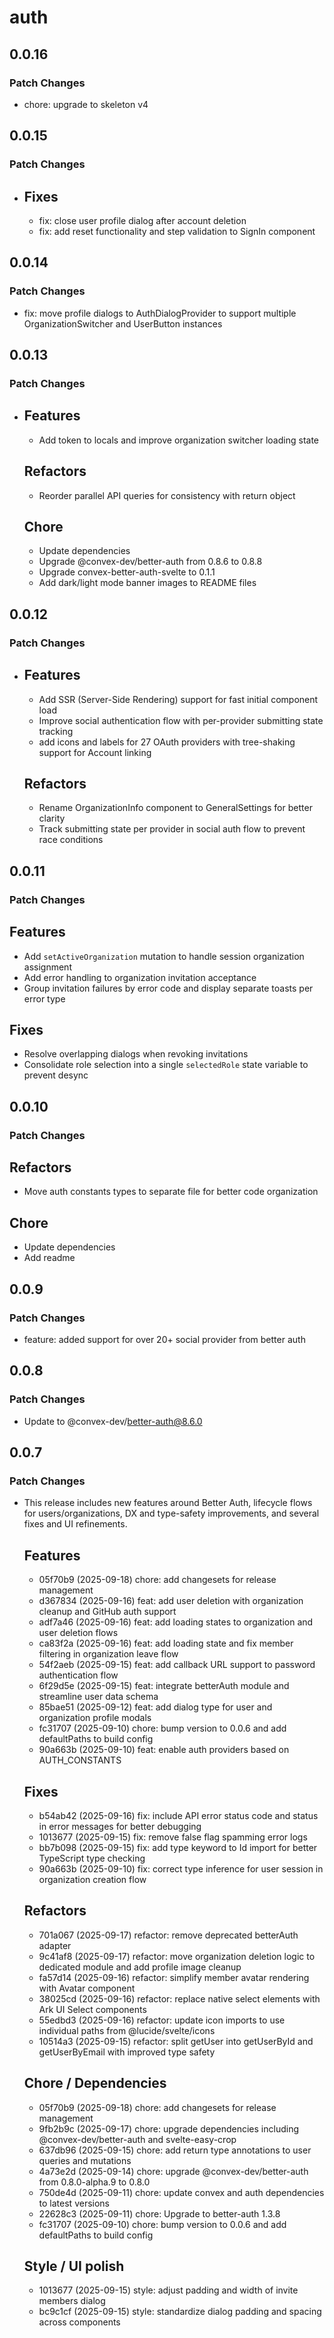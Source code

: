 # auth

## 0.0.16

### Patch Changes

- chore: upgrade to skeleton v4

## 0.0.15

### Patch Changes

- ## Fixes
  - fix: close user profile dialog after account deletion
  - fix: add reset functionality and step validation to SignIn component

## 0.0.14

### Patch Changes

- fix: move profile dialogs to AuthDialogProvider to support multiple OrganizationSwitcher and UserButton instances

## 0.0.13

### Patch Changes

- ## Features
  - Add token to locals and improve organization switcher loading state

  ## Refactors
  - Reorder parallel API queries for consistency with return object

  ## Chore
  - Update dependencies
  - Upgrade @convex-dev/better-auth from 0.8.6 to 0.8.8
  - Upgrade convex-better-auth-svelte to 0.1.1
  - Add dark/light mode banner images to README files

## 0.0.12

### Patch Changes

- ## Features
  - Add SSR (Server-Side Rendering) support for fast initial component load
  - Improve social authentication flow with per-provider submitting state tracking
  - add icons and labels for 27 OAuth providers with tree-shaking support for Account linking

  ## Refactors
  - Rename OrganizationInfo component to GeneralSettings for better clarity
  - Track submitting state per provider in social auth flow to prevent race conditions

## 0.0.11

### Patch Changes

## Features

- Add `setActiveOrganization` mutation to handle session organization assignment
- Add error handling to organization invitation acceptance
- Group invitation failures by error code and display separate toasts per error type

## Fixes

- Resolve overlapping dialogs when revoking invitations
- Consolidate role selection into a single `selectedRole` state variable to prevent desync

## 0.0.10

### Patch Changes

## Refactors

- Move auth constants types to separate file for better code organization

## Chore

- Update dependencies
- Add readme

## 0.0.9

### Patch Changes

- feature: added support for over 20+ social provider from better auth

## 0.0.8

### Patch Changes

- Update to @convex-dev/better-auth@8.6.0

## 0.0.7

### Patch Changes

- This release includes new features around Better Auth, lifecycle flows for users/organizations, DX and type-safety improvements, and several fixes and UI refinements.

  ## Features
  - 05f70b9 (2025-09-18) chore: add changesets for release management
  - d367834 (2025-09-16) feat: add user deletion with organization cleanup and GitHub auth support
  - adf7a46 (2025-09-16) feat: add loading states to organization and user deletion flows
  - ca83f2a (2025-09-16) feat: add loading state and fix member filtering in organization leave flow
  - 54f2aeb (2025-09-15) feat: add callback URL support to password authentication flow
  - 6f29d5e (2025-09-15) feat: integrate betterAuth module and streamline user data schema
  - 85bae51 (2025-09-12) feat: add dialog type for user and organization profile modals
  - fc31707 (2025-09-10) chore: bump version to 0.0.6 and add defaultPaths to build config
  - 90a663b (2025-09-10) feat: enable auth providers based on AUTH_CONSTANTS

  ## Fixes
  - b54ab42 (2025-09-16) fix: include API error status code and status in error messages for better debugging
  - 1013677 (2025-09-15) fix: remove false flag spamming error logs
  - bb7b098 (2025-09-15) fix: add type keyword to Id import for better TypeScript type checking
  - 90a663b (2025-09-10) fix: correct type inference for user session in organization creation flow

  ## Refactors
  - 701a067 (2025-09-17) refactor: remove deprecated betterAuth adapter
  - 9c41af8 (2025-09-17) refactor: move organization deletion logic to dedicated module and add profile image cleanup
  - fa57d14 (2025-09-16) refactor: simplify member avatar rendering with Avatar component
  - 38025cd (2025-09-16) refactor: replace native select elements with Ark UI Select components
  - 55edbd3 (2025-09-16) refactor: update icon imports to use individual paths from @lucide/svelte/icons
  - 10514a3 (2025-09-15) refactor: split getUser into getUserById and getUserByEmail with improved type safety

  ## Chore / Dependencies
  - 05f70b9 (2025-09-18) chore: add changesets for release management
  - 9fb2b9c (2025-09-17) chore: upgrade dependencies including @convex-dev/better-auth and svelte-easy-crop
  - 637db96 (2025-09-15) chore: add return type annotations to user queries and mutations
  - 4a73e2d (2025-09-14) chore: upgrade @convex-dev/better-auth from 0.8.0-alpha.9 to 0.8.0
  - 750de4d (2025-09-11) chore: update convex and auth dependencies to latest versions
  - 22628c3 (2025-09-11) chore: Upgrade to better-auth 1.3.8
  - fc31707 (2025-09-10) chore: bump version to 0.0.6 and add defaultPaths to build config

  ## Style / UI polish
  - 1013677 (2025-09-15) style: adjust padding and width of invite members dialog
  - bc9c1cf (2025-09-15) style: standardize dialog padding and spacing across components

